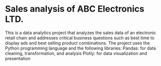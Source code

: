 # Sales analysis of ABC Electronics LTD.
This is a data analytics project that analyzes the sales data of an electronic retail chain and addresses critical business questions such as best time to display ads and best selling product combinations. The project uses the Python programming language and the following libraries:
Pandas: for data cleaning, transformation, and analysis
Plotly: for data visualization and presentation

